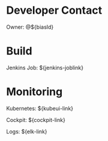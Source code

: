 # Developer Contact
Owner: @${biasId}

# Build
Jenkins Job: ${jenkins-joblink}

# Monitoring
Kubernetes: ${kubeui-link}

Cockpit: ${cockpit-link}

Logs: ${elk-link}
